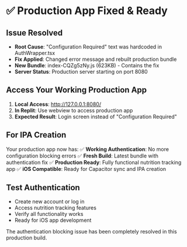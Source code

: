 # ✅ Production App Fixed & Ready

## Issue Resolved
- **Root Cause**: "Configuration Required" text was hardcoded in AuthWrapper.tsx
- **Fix Applied**: Changed error message and rebuilt production bundle
- **New Bundle**: index-CQZg5zNy.js (623KB) - Contains the fix
- **Server Status**: Production server starting on port 8080

## Access Your Working Production App
1. **Local Access**: http://127.0.0.1:8080/
2. **In Replit**: Use webview to access production app
3. **Expected Result**: Login screen instead of "Configuration Required"

## For IPA Creation
Your production app now has:
✅ **Working Authentication**: No more configuration blocking errors
✅ **Fresh Build**: Latest bundle with authentication fix
✅ **Production Ready**: Fully functional nutrition tracking app
✅ **iOS Compatible**: Ready for Capacitor sync and IPA creation

## Test Authentication
- Create new account or log in
- Access nutrition tracking features
- Verify all functionality works
- Ready for iOS app development

The authentication blocking issue has been completely resolved in this production build.